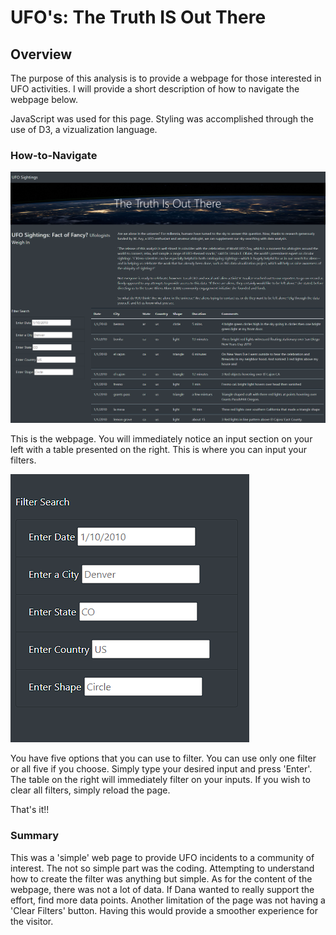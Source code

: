 # UFO's: The Truth IS Out There

## Overview
The purpose of this analysis is to provide a webpage for those interested in UFO activities.  I will provide a short description of how to navigate the webpage below.

JavaScript was used for this page.  Styling was accomplished through the use of D3, a vizualization language.

### How-to-Navigate

![UFO Page](https://github.com/natehahn/UFOs/blob/main/Challenge/static/images/UFO%20Webpage.png)

This is the webpage.  You will immediately notice an input section on your left with a table presented on the right.  This is where you can input your filters.  

![Filter](https://github.com/natehahn/UFOs/blob/main/Challenge/static/images/Filter%20Search.png)

You have five options that you can use to filter.  You can use only one filter or all five if you choose.  Simply type your desired input and press 'Enter'.  The table on the right will immediately filter on your inputs.  If you wish to clear all filters, simply reload the page.

That's it!!

### Summary

This was a 'simple' web page to provide UFO incidents to a community of interest.  The not so simple part was the coding.  Attempting to understand how to create the filter was anything but simple.  As for the content of the webpage, there was not a lot of data.  If Dana wanted to really support the effort, find more data points.  Another limitation of the page was not having a 'Clear Filters' button.  Having this would provide a smoother experience for the visitor.  
